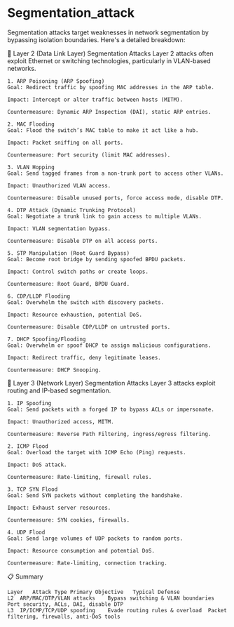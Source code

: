 # Segmentation_attack

Segmentation attacks target weaknesses in network segmentation by bypassing isolation boundaries. Here's a detailed breakdown:

🔹 Layer 2 (Data Link Layer) Segmentation Attacks
Layer 2 attacks often exploit Ethernet or switching technologies, particularly in VLAN-based networks.
```
1. ARP Poisoning (ARP Spoofing)
Goal: Redirect traffic by spoofing MAC addresses in the ARP table.

Impact: Intercept or alter traffic between hosts (MITM).

Countermeasure: Dynamic ARP Inspection (DAI), static ARP entries.

2. MAC Flooding
Goal: Flood the switch’s MAC table to make it act like a hub.

Impact: Packet sniffing on all ports.

Countermeasure: Port security (limit MAC addresses).

3. VLAN Hopping
Goal: Send tagged frames from a non-trunk port to access other VLANs.

Impact: Unauthorized VLAN access.

Countermeasure: Disable unused ports, force access mode, disable DTP.

4. DTP Attack (Dynamic Trunking Protocol)
Goal: Negotiate a trunk link to gain access to multiple VLANs.

Impact: VLAN segmentation bypass.

Countermeasure: Disable DTP on all access ports.

5. STP Manipulation (Root Guard Bypass)
Goal: Become root bridge by sending spoofed BPDU packets.

Impact: Control switch paths or create loops.

Countermeasure: Root Guard, BPDU Guard.

6. CDP/LLDP Flooding
Goal: Overwhelm the switch with discovery packets.

Impact: Resource exhaustion, potential DoS.

Countermeasure: Disable CDP/LLDP on untrusted ports.

7. DHCP Spoofing/Flooding
Goal: Overwhelm or spoof DHCP to assign malicious configurations.

Impact: Redirect traffic, deny legitimate leases.

Countermeasure: DHCP Snooping.
```
🔸 Layer 3 (Network Layer) Segmentation Attacks
Layer 3 attacks exploit routing and IP-based segmentation.
```
1. IP Spoofing
Goal: Send packets with a forged IP to bypass ACLs or impersonate.

Impact: Unauthorized access, MITM.

Countermeasure: Reverse Path Filtering, ingress/egress filtering.

2. ICMP Flood
Goal: Overload the target with ICMP Echo (Ping) requests.

Impact: DoS attack.

Countermeasure: Rate-limiting, firewall rules.

3. TCP SYN Flood
Goal: Send SYN packets without completing the handshake.

Impact: Exhaust server resources.

Countermeasure: SYN cookies, firewalls.

4. UDP Flood
Goal: Send large volumes of UDP packets to random ports.

Impact: Resource consumption and potential DoS.

Countermeasure: Rate-limiting, connection tracking.
```
📋 Summary
```
Layer	Attack Type	Primary Objective	Typical Defense
L2	ARP/MAC/DTP/VLAN attacks	Bypass switching & VLAN boundaries	Port security, ACLs, DAI, disable DTP
L3	IP/ICMP/TCP/UDP spoofing	Evade routing rules & overload	Packet filtering, firewalls, anti-DoS tools
```
